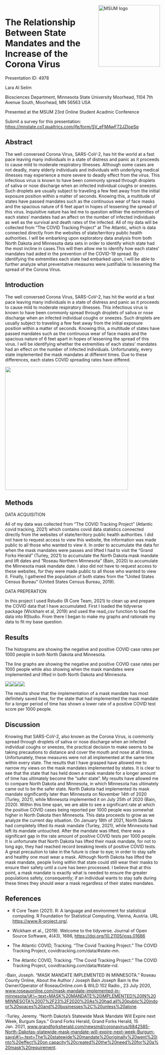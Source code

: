 
<img src="https://www2.mnstate.edu/uploadedImages/Content/Marketing/logos/MSUM_Signature_Vert_Color.jpg" alt="MSUM logo" width="200" style="float:right">

# The Relationship Between State Mandates and the Increase of the Corona Virus

Presentation ID: 4978

Lara Al Selim

Biosciences Department, Minnesota State University Moorhead, 1104 7th
Avenue South, Moorhead, MN 56563 USA

Presented at the MSUM 23rd Online Student Acadmic Conference

Submit a survey for this presentation:
<https://mnstate.co1.qualtrics.com/jfe/form/SV_eFMAwF72JZIoeSq>

## Abstract

The well conversed Corona Virus, SARS-CoV-2, has hit the world at a fast
pace leaving many individuals in a state of distress and panic as it
proceeds to cause mild to moderate respiratory illnesses. Although some
cases are not deadly, many elderly individuals and individuals with
underlying medical illnesses may experience a more severe to deadly
effect from the virus. This infectious virus is known to have been
commonly spread through droplets of saliva or nose discharge when an
infected individual coughs or sneezes. Such droplets are usually subject
to traveling a few feet away from the initial exposure position within a
matter of seconds. Knowing this, a multitude of states have passed
mandates such as the continuous wear of face masks and the spacious
nature of 6 feet apart in hopes of lessening the spread of this virus.
Inquisitive nature has led me to question withier the extremities of
each states’ mandates had an affect on the number of infected
individuals as well as the survival and death rates of the infected. All
of my data will be collected from “The COVID Tracking Project” at The
Atlantic, which is data connected directly from the websites of
state/territory public health authorities. I will be embarking upon
exploratory data analysis from both North Dakota and Minnesota data sets
in order to identify which state had the most incline in cases.This will
then allow me to identify how each states’ mandates had aided in the
prevention of the COVID-19 spread. By identifying the extremities each
state had embarked upon, I will be able to further analyze what
preventative measures were justifiable to lessening the spread of the
Corona Virus.

## Introduction

The well conversed Corona Virus, SARS-CoV-2, has hit the world at a fast
pace leaving many individuals in a state of distress and panic as it
proceeds to cause mild to moderate respiratory illnesses. This
infectious virus is known to have been commonly spread through droplets
of saliva or nose discharge when an infected individual coughs or
sneezes. Such droplets are usually subject to traveling a few feet away
from the initial exposure position within a matter of seconds. Knowing
this, a multitude of states have passed mandates such as the continuous
wear of face masks and the spacious nature of 6 feet apart in hopes of
lessening the spread of this virus. I will be identifying whether the
extremities of each states’ mandates had an effect on the number of
infected individuals. Unfortunately, every state implemented the mask
mandates at different times. Due to these differences, each states COVID
spreading rates have differed.

<img src="https://www.hospitalityandcateringnews.com/wp-content/uploads/2020/10/bame-hospitality.jpg" width="400">

## Methods

DATA ACQUISITION

All of my data was collected from “The COVID Tracking Project” (Atlantic
covid tracking, 2021) which contains covid data statistics connected
directly from the websites of state/territory public health authorities.
I did not have to request access to view this website, the information
was made public to all those who wanted to view it. In order to
accumulate the data for when the mask mandates were passes and lifted I
had to visit the “Grand Forks Herald” (Turley, 2021) to accumulate the
North Dakota mask mandate and lift dates and “Roseau Northern Minnesota”
(Bain, 2020) to accumulate the Minnesota mask mandate date. I also did
not have to request access to these websites, for they were made public
to all those who wanted to view it. Finally, I gathered the population
of both states from the “United States Census Bureau” (United States
Census Bureau, 2019).

DATA PREPERATION

In this project I used Rstudio (R Core Team, 2021) to clean up and
prepare the COVID data that I have accumulated. First I loaded the
tidyverse package (Wickham et al, 2019) and used the read\_csv function
to load the data into RStudio. From there I began to make my graphs and
rationale my data to fit my base question.

## Results

The histograms are showing the negative and positive COVID case rates
per 1000 people in both North Dakota and Minnesota.

The line graphs are showing the negative and positive COVID case rates
per 1000 people while also showing when the mask mandates were
implemented and lifted in both North Dakota and Minnesota.

![](ReadMe_files/figure-gfm/unnamed-chunk-1-1.png)<!-- -->![](ReadMe_files/figure-gfm/unnamed-chunk-1-2.png)<!-- -->![](ReadMe_files/figure-gfm/unnamed-chunk-1-3.png)<!-- -->![](ReadMe_files/figure-gfm/unnamed-chunk-1-4.png)<!-- -->

The results show that the implementation of a mask mandate has most
definitely saved lives, for the state that had implemented the mask
mandate for a longer period of time has shown a lower rate of a positive
COVID test score per 1000 people.

## Discussion

Knowing that SARS-CoV-2, also known as the Corona Virus, is commonly
spread through droplets of saliva or nose discharge when an infected
individual coughs or sneezes, the practical decision to make seems to be
taking precautions to distance and cover the mouth and nose at all
times. Unfortunately, these measures were not all implemented at the
same time within every state. The results that I have grasped have
allowed me to narrow my views on the mask mandates implemented by
states. It is clear to see that the state that has held down a mask
mandate for a longer amount of time has ultimately become the “safer
state”. My results have allowed me to compare North Dakota and
Minnesota, in which Minnesota has ultimately came out to be the safer
state. North Dakota had implemented its mask mandate significantly later
than Minnesota on November 14th of 2020 (Turley, 2021), while Minnesota
implemented it on July 25th of 2020 (Bain, 2020). Within this time span,
we are able to see a significant rate at which the positive COVID cases
being reported per 1000 people was somewhat higher in North Dakota then
Minnesota. This data proceeds to grow as we analyze the current day
situation. On January 18th of 2021, North Dakota had completely lifted
its mask mandate (Turley, 2021), while Minnesota had left its mandate
untouched. After the mandate was lifted, there was a significant gap in
the rate amount of positive COVID tests per 1000 people. It is
unfortunate that North Dakota has lifted their mask mandate, for not to
long ago, they had reached record breaking levels of positive COVID
tests. A great precaution to take in the future is clear to eye; in
order to stay safe and healthy one must wear a mask. Although North
Dakota has lifted the mask mandate, people living within that state
could still wear their masks to ensure their safety until a cure has
been processed. I believe that at this point, a mask mandate is exactly
what is needed to ensure the greater populations safety, consequently;
if an individual wants to stay safe during these times they should wear
a mask regardless of their states mandates.

## References

  - R Core Team (2021). R: A language and environment for statistical
    computing. R Foundation for Statistical Computing, Vienna, Austria.
    URL <https://www.R-project.org/>.

  - Wickham et al., (2019). Welcome to the tidyverse. Journal of Open
    Source Software, 4(43), 1686, <https://doi.org/10.21105/joss.01686>

  - The Atlantic COVID, Tracking. “The Covid Tracking Project.” The
    COVID Tracking Project, covidtracking.com/data/\#state-mn.

  - The Atlantic COVID, Tracking. “The Covid Tracking Project.” The
    COVID Tracking Project, covidtracking.com/data/\#state-nd.

\-Bain, Joseph. “MASK MANDATE IMPLEMENTED IN MINNESOTA.” Roseau County
Online, About the Author / Joseph Bain Joseph Bain Is the Owner/Operator
of RoseauOnline.com & WiLD 102 Radio., 23 July 2020,
www.roseauonline.com/mask-mandate-implemented-in-minnesota/\#:\~:text=MASK%20MANDATE%20IMPLEMENTED%20IN%20MINNESOTA%2007%2F23%2F2020%20As%20had,all%20public%20indoor%20spaces%20and%20businesses%2C%20unless%20alone.

\-Turley, Jeremy. “North Dakota’s Statewide Mask Mandate Will Expire
next Week, Burgum Says.” Grand Forks Herald, Grand Forks Herald, 15
Jan. 2021,
www.grandforksherald.com/newsmd/coronavirus/6842585-North-Dakotas-statewide-mask-mandate-will-expire-next-week-Burgum-says\#:\~:text=The%20statewide%20mandate%20originally%20went%20into%20effect%20on,capacity%20created%20the%20need%20for%20a%20mask%20requirement.
